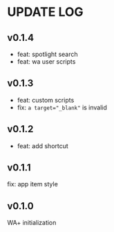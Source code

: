 # UPDATE LOG

## v0.1.4

- feat: spotlight search
- feat: wa user scripts

## v0.1.3

- feat: custom scripts
- fix: `a target="_blank"` is invalid

## v0.1.2

- feat: add shortcut

## v0.1.1

fix: app item style

## v0.1.0

WA+ initialization
